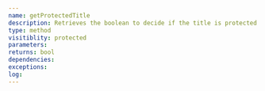 ```yaml
---
name: getProtectedTitle
description: Retrieves the boolean to decide if the title is protected on write
type: method
visitiblity: protected
parameters: 
returns: bool
dependencies:
exceptions:
log:
---
```


